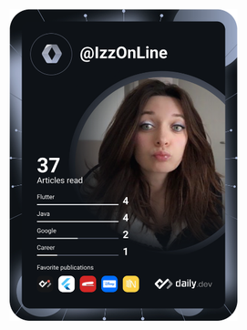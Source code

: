 <a href="https://app.daily.dev/DailyDevTips"><img src="https://github.com/IzzOnLine/IzzOnLine/blob/main/devcard.svg?r=20z" width="400" alt="Stefania Izzo's Dev Card"/></a>
